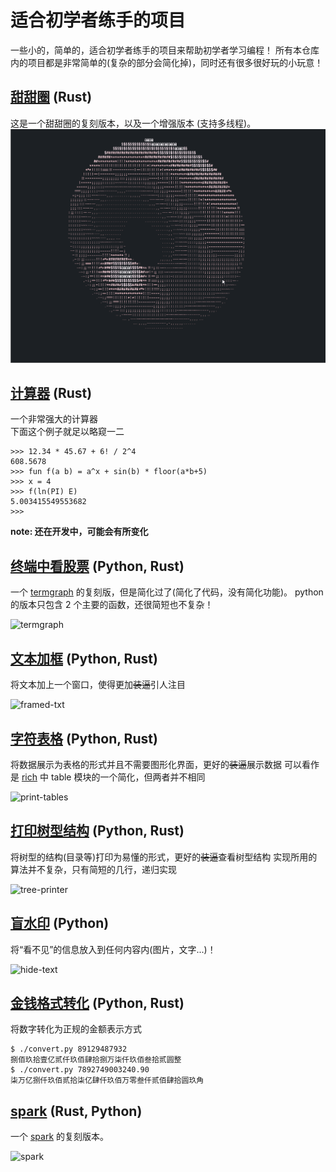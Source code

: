 # 适合初学者练手的项目

一些小的，简单的，适合初学者练手的项目来帮助初学者学习编程！
所有本仓库内的项目都是非常简单的(复杂的部分会简化掉)，同时还有很多很好玩的小玩意！

## [甜甜圈](./donut/README_cn.md) (Rust)

这是一个甜甜圈的复刻版本，以及一个增强版本 (支持多线程)。
![](./donut/donut_rust/imgs/default.gif)

## [计算器](./calculator/README_cn.md) (Rust)

一个非常强大的计算器  
下面这个例子就足以略窥一二

```
>>> 12.34 * 45.67 + 6! / 2^4
608.5678
>>> fun f(a b) = a^x + sin(b) * floor(a*b+5)
>>> x = 4
>>> f(ln(PI) E)
5.003415549553682
>>>
```

**note: 还在开发中，可能会有所变化**

## [终端中看股票](./termgraph/README.md) (Python, Rust)

一个 [termgraph](https://github.com/sgeisler/termgraph.git) 的复刻版，但是简化过了(简化了代码，没有简化功能)。
python 的版本只包含 2 个主要的函数，还很简短也不复杂！

![termgraph](./images/termgraph_colored.png)

## [文本加框](./framed_text/README.md) (Python, Rust)

将文本加上一个窗口，使得更加~~装逼~~引人注目

![framed-txt](./images/framed-text.png)

## [字符表格](./print_tables/README.md) (Python, Rust)

将数据展示为表格的形式并且不需要图形化界面，更好的~~装逼~~展示数据
可以看作是 [rich](https://github.com/Textualize/rich) 中 table 模块的一个简化，但两者并不相同

![print-tables](./images/print-tables.png)

## [打印树型结构](./tree_printer/README.md) (Python, Rust)

将树型的结构(目录等)打印为易懂的形式，更好的~~装逼~~查看树型结构
实现所用的算法并不复杂，只有简短的几行，递归实现

![tree-printer](./images/tree-printer.png)

## [盲水印](./blind_watermark/README_cn.md) (Python)

将“看不见”的信息放入到任何内容内(图片，文字...)！

![hide-text](./images/blind-watermark-text.png)

## [金钱格式转化](./convert_money/README_cn.md) (Python, Rust)

将数字转化为正规的金额表示方式

```
$ ./convert.py 89129487932
捌佰玖拾壹亿贰仟玖佰肆拾捌万柒仟玖佰叁拾贰圆整
$ ./convert.py 7892749003240.90
柒万亿捌仟玖佰贰拾柒亿肆仟玖佰万零叁仟贰佰肆拾圆玖角
```

## [spark](./spark/README.md) (Rust, Python)

一个 [spark](https://github.com/holman/spark) 的复刻版本。

![spark](./images/spark.png)
